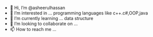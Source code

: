 - 👋 Hi, I’m @asheerulhassan
- 👀 I’m interested in ... programming languages like c++.c#,OOP,java
- 🌱 I’m currently learning ... data structure
- 💞️ I’m looking to collaborate on ...
- 📫 How to reach me ...

<!---
asheerulhassan/asheerulhassan is a ✨ special ✨ repository because its `README.md` (this file) appears on your GitHub profile.
You can click the Preview link to take a look at your changes.
--->
